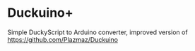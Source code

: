 # Duckuino+
Simple DuckyScript to Arduino converter, improved version of https://github.com/Plazmaz/Duckuino
